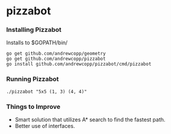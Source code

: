 # pizzabot

### Installing Pizzabot
Installs to $GOPATH/bin/
```
go get github.com/andrewcopp/geometry
go get github.com/andrewcopp/pizzabot
go install github.com/andrewcopp/pizzabot/cmd/pizzabot
```

### Running Pizzabot
```
./pizzabot "5x5 (1, 3) (4, 4)"
```

### Things to Improve
* Smart solution that utilizes A* search to find the fastest path.
* Better use of interfaces.
